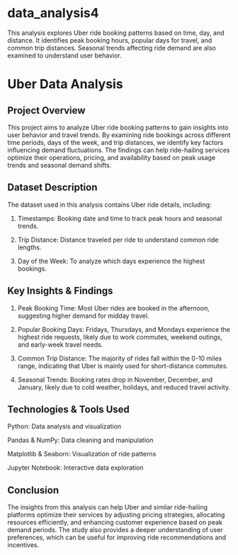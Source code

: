 # data_analysis4
This analysis explores Uber ride booking patterns based on time, day, and distance. It identifies peak booking hours, popular days for travel, and common trip distances. Seasonal trends affecting ride demand are also examined to understand user behavior.

# Uber Data Analysis

## Project Overview

This project aims to analyze Uber ride booking patterns to gain insights into user behavior and travel trends. By examining ride bookings across different time periods, days of the week, and trip distances, we identify key factors influencing demand fluctuations. The findings can help ride-hailing services optimize their operations, pricing, and availability based on peak usage trends and seasonal demand shifts.

## Dataset Description

The dataset used in this analysis contains Uber ride details, including:

1. Timestamps: Booking date and time to track peak hours and seasonal trends.

2. Trip Distance: Distance traveled per ride to understand common ride lengths.

3. Day of the Week: To analyze which days experience the highest bookings.

## Key Insights & Findings

1. Peak Booking Time: Most Uber rides are booked in the afternoon, suggesting higher demand for midday travel.

2. Popular Booking Days: Fridays, Thursdays, and Mondays experience the highest ride requests, likely due to work commutes, weekend outings, and early-week travel needs.

3. Common Trip Distance: The majority of rides fall within the 0-10 miles range, indicating that Uber is mainly used for short-distance commutes.

4. Seasonal Trends: Booking rates drop in November, December, and January, likely due to cold weather, holidays, and reduced travel activity.

## Technologies & Tools Used

Python: Data analysis and visualization

Pandas & NumPy: Data cleaning and manipulation

Matplotlib & Seaborn: Visualization of ride patterns

Jupyter Notebook: Interactive data exploration

## Conclusion

The insights from this analysis can help Uber and similar ride-hailing platforms optimize their services by adjusting pricing strategies, allocating resources efficiently, and enhancing customer experience based on peak demand periods. The study also provides a deeper understanding of user preferences, which can be useful for improving ride recommendations and incentives.
